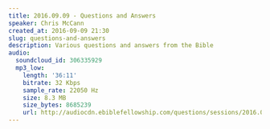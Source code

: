 ```yaml
---
title: 2016.09.09 - Questions and Answers
speaker: Chris McCann
created_at: 2016-09-09 21:30
slug: questions-and-answers
description: Various questions and answers from the Bible
audio:
  soundcloud_id: 306335929
  mp3_low:
    length: '36:11'
    bitrate: 32 Kbps
    sample_rate: 22050 Hz
    size: 8.3 MB
    size_bytes: 8685239
    url: http://audiocdn.ebiblefellowship.com/questions/sessions/2016.09.09_McCann_-_Questions_and_Answers.mp3
---
```

